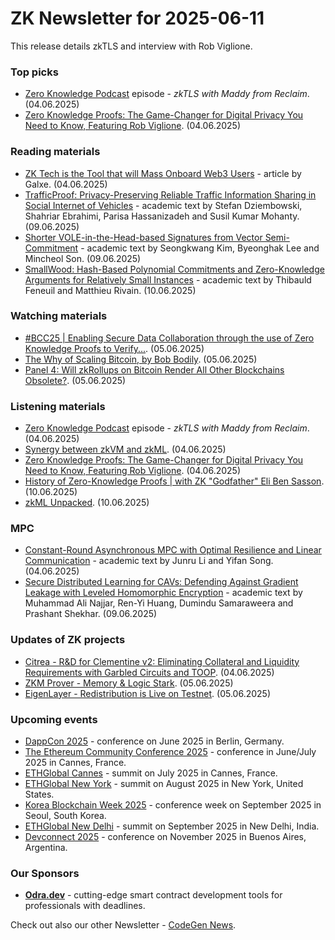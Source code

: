 # ZK Newsletter for 2025-06-11
This release details zkTLS and interview with Rob Viglione.

### Top picks
* [Zero Knowledge Podcast](https://zeroknowledge.fm/podcast/362/) episode - *zkTLS with Maddy from Reclaim*. (04.06.2025)
* [Zero Knowledge Proofs: The Game-Changer for Digital Privacy You Need to Know, Featuring Rob Viglione](https://www.youtube.com/watch?v=CFXg5E34AcY). (04.06.2025)

### Reading materials 
* [ZK Tech is the Tool that will Mass Onboard Web3 Users](https://hackernoon.com/zk-tech-is-the-tool-that-will-mass-onboard-web3-users) - article by Galxe. (04.06.2025)
* [TrafficProof: Privacy-Preserving Reliable Traffic Information Sharing in Social Internet of Vehicles](https://eprint.iacr.org/2025/1062.pdf) - academic text by Stefan Dziembowski, Shahriar Ebrahimi, Parisa Hassanizadeh and Susil Kumar Mohanty. (09.06.2025)
* [Shorter VOLE-in-the-Head-based Signatures from Vector Semi-Commitment](https://eprint.iacr.org/2025/1077.pdf) - academic text by Seongkwang Kim, Byeonghak Lee and Mincheol Son. (09.06.2025)
* [SmallWood: Hash-Based Polynomial Commitments and Zero-Knowledge Arguments for Relatively Small Instances](https://eprint.iacr.org/2025/1085.pdf) - academic text by Thibauld Feneuil and Matthieu Rivain. (10.06.2025)
 
### Watching materials
* [#BCC25 | Enabling Secure Data Collaboration through the use of Zero Knowledge Proofs to Verify...](https://www.youtube.com/watch?v=NXf690K97kA). (05.06.2025)
* [The Why of Scaling Bitcoin, by Bob Bodily](https://www.youtube.com/watch?v=SPymGAyhLq8). (05.06.2025)
* [Panel 4: Will zkRollups on Bitcoin Render All Other Blockchains Obsolete?](https://www.youtube.com/watch?v=UWbrOjgjdV4). (05.06.2025)
 
### Listening materials
* [Zero Knowledge Podcast](https://zeroknowledge.fm/podcast/362/) episode - *zkTLS with Maddy from Reclaim*. (04.06.2025)
* [Synergy between zkVM and zkML](https://www.youtube.com/watch?v=bZxS2mEWJKs). (04.06.2025)
* [Zero Knowledge Proofs: The Game-Changer for Digital Privacy You Need to Know, Featuring Rob Viglione](https://www.youtube.com/watch?v=CFXg5E34AcY). (04.06.2025)
* [History of Zero-Knowledge Proofs | with ZK "Godfather" Eli Ben Sasson](https://www.youtube.com/watch?v=Lw5p10CH3gk). (10.06.2025)
* [zkML Unpacked](https://www.youtube.com/watch?v=ME_Pg2ZPztI). (10.06.2025)

### MPC
* [Constant-Round Asynchronous MPC with Optimal Resilience and Linear Communication](https://eprint.iacr.org/2025/1032.pdf) - academic text by Junru Li and Yifan Song. (04.06.2025)
* [Secure Distributed Learning for CAVs: Defending Against Gradient Leakage with Leveled Homomorphic Encryption](https://arxiv.org/pdf/2506.07894) - academic text by Muhammad Ali Najjar, Ren-Yi Huang, Dumindu Samaraweera and Prashant Shekhar. (09.06.2025)

### Updates of ZK projects
* [Citrea - R&D for Clementine v2: Eliminating Collateral and Liquidity Requirements with Garbled Circuits and TOOP](https://www.blog.citrea.xyz/clementine-v2-with-garbled-circuits-and-toop/). (04.06.2025)
* [ZKM Prover - Memory & Logic Stark](https://www.zkm.io/blog/zkm-prover-memory-logic-stark). (05.06.2025)
* [EigenLayer - Redistribution is Live on Testnet](https://www.blog.eigenlayer.xyz/redistribution-is-live-on-testnet/). (05.06.2025)
 
### Upcoming events
* [DappCon 2025](https://dappcon.io/#about) - conference on June 2025 in Berlin, Germany.
* [The Ethereum Community Conference 2025](https://ethcc.io/) - conference in June/July 2025 in Cannes, France.
* [ETHGlobal Cannes](https://ethglobal.com/events/cannes) - summit on July 2025 in Cannes, France.
* [ETHGlobal New York](https://ethglobal.com/events/newyork2025) - summit on August 2025 in New York, United States.
* [Korea Blockchain Week 2025](https://koreablockchainweek.com/) - conference week on September 2025 in Seoul, South Korea.
* [ETHGlobal New Delhi](https://ethglobal.com/events/newdelhi) - summit on September 2025 in New Delhi, India.
* [Devconnect 2025](https://devconnect.org/) - conference on November 2025 in Buenos Aires, Argentina. 

### Our Sponsors
* **[Odra.dev](https://odra.dev)** - cutting-edge smart contract development tools for professionals with deadlines.

Check out also our other Newsletter - [CodeGen News](https://codegen.substack.com/p/codegen-news-for-2025-06-11). 

